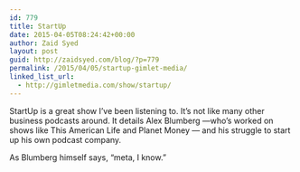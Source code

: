 ```yaml
---
id: 779
title: StartUp
date: 2015-04-05T08:24:42+00:00
author: Zaid Syed
layout: post
guid: http://zaidsyed.com/blog/?p=779
permalink: /2015/04/05/startup-gimlet-media/
linked_list_url:
  - http://gimletmedia.com/show/startup/
---
```

StartUp is a great show I&#8217;ve been listening to. It&#8217;s not like many other business podcasts around. It details Alex Blumberg —who&#8217;s worked on shows like This American Life and Planet Money — and his struggle to start up his own podcast company.

As Blumberg himself says, &#8220;meta, I know.&#8221;